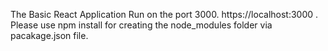 The Basic React Application Run on the port 3000.
https://localhost:3000 .
Please use npm install for creating the node_modules folder via pacakage.json file.
